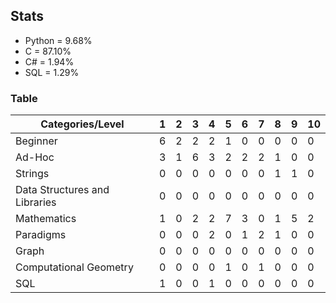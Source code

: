 ## Stats
* Python = 9.68%
* C = 87.10%
* C# = 1.94%
* SQL = 1.29%

### Table

| Categories/Level              |    1    |    2    |    3    |    4    |    5    |    6    |    7    |    8    |    9    |    10   |
|-------------------------------|---------|---------|---------|---------|---------|---------|---------|---------|---------|---------|
| Beginner                      |    6    |    2    |    2    |    2    |    1    |    0    |    0    |    0    |    0    |    0    |
| Ad-Hoc                        |    3    |    1    |    6    |    3    |    2    |    2    |    2    |    1    |    0    |    0    |
| Strings                       |    0    |    0    |    0    |    0    |    0    |    0    |    0    |    1    |    1    |    0    |
| Data Structures and Libraries |    0    |    0    |    0    |    0    |    0    |    0    |    0    |    0    |    0    |    0    |
| Mathematics                   |    1    |    0    |    2    |    2    |    7    |    3    |    0    |    1    |    5    |    2    |
| Paradigms                     |    0    |    0    |    0    |    2    |    0    |    1    |    2    |    1    |    0    |    0    |
| Graph                         |    0    |    0    |    0    |    0    |    0    |    0    |    0    |    0    |    0    |    0    |
| Computational Geometry        |    0    |    0    |    0    |    0    |    1    |    0    |    1    |    0    |    0    |    0    |
| SQL                           |    1    |    0    |    0    |    1    |    0    |    0    |    0    |    0    |    0    |    0    |